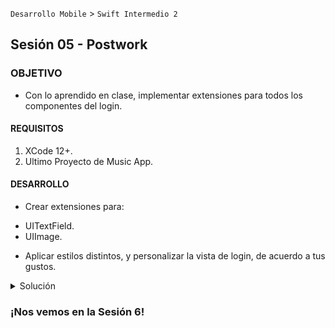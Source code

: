 `Desarrollo Mobile` > `Swift Intermedio 2`

## Sesión 05 - Postwork

### OBJETIVO

- Con lo aprendido en clase, implementar extensiones para todos los componentes del login.

#### REQUISITOS

1. XCode 12+.
2. Ultimo Proyecto de Music App.

#### DESARROLLO

* Crear extensiones para:
- UITextField.
- UIImage.

* Aplicar estilos distintos, y personalizar la vista de login, de acuerdo a tus gustos.

<details>
	<summary>Solución</summary>
	<p> Dejar que el Alumno juegue libremente e implemente los estilos a cada componente a su gusto. </p>
</details>

### ¡Nos vemos en la Sesión 6!
